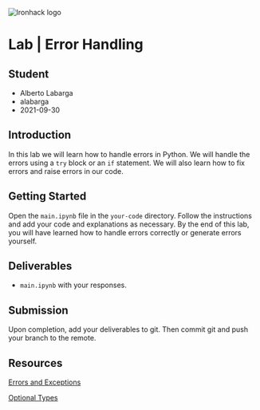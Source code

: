 ![Ironhack logo](https://i.imgur.com/1QgrNNw.png)

# Lab | Error Handling

## Student

- Alberto Labarga
- alabarga
- 2021-09-30

## Introduction

In this lab we will learn how to handle errors in Python. We will handle the errors using a `try` block or an `if` statement. We will also learn how to fix errors and raise errors in our code.

## Getting Started

Open the `main.ipynb` file in the `your-code` directory. Follow the instructions and add your code and explanations as necessary. By the end of this lab, you will have learned how to handle errors correctly or generate errors yourself.

## Deliverables

- `main.ipynb` with your responses.

## Submission

Upon completion, add your deliverables to git. Then commit git and push your branch to the remote.

## Resources

[Errors and Exceptions](https://docs.python.org/3/tutorial/errors.html)

[Optional Types](https://docs.python.org/3/library/typing.html#typing.Optional)
